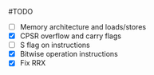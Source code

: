 #TODO
- [ ] Memory architecture and loads/stores
- [x] CPSR overflow and carry flags
- [ ] S flag on instructions
- [x] Bitwise operation instructions
- [x] Fix RRX
